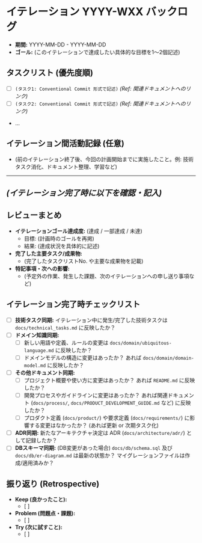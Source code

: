 # イテレーション YYYY-WXX バックログ

*   **期間:** YYYY-MM-DD - YYYY-MM-DD
*   **ゴール:** (このイテレーションで達成したい具体的な目標を1〜2個記述)

## タスクリスト (優先度順)

*   [ ] `(タスク1: Conventional Commit 形式で記述)` *(Ref: 関連ドキュメントへのリンク)*
*   [ ] `(タスク2: Conventional Commit 形式で記述)` *(Ref: 関連ドキュメントへのリンク)*
*   ...

## イテレーション間活動記録 (任意)

*   (前のイテレーション終了後、今回の計画開始までに実施したこと。例: 技術タスク消化、ドキュメント整理、学習など)

---
*(イテレーション完了時に以下を確認・記入)*
---

## レビューまとめ

*   **イテレーションゴール達成度:** (達成 / 一部達成 / 未達)
    *   目標: (計画時のゴールを再掲)
    *   結果: (達成状況を具体的に記述)
*   **完了した主要タスク/成果物:**
    *   (完了したタスクリストNo. や主要な成果物を記載)
*   **特記事項・次への影響:**
    *   (予定外の作業、発生した課題、次のイテレーションへの申し送り事項など)

## イテレーション完了時チェックリスト

*   [ ] **技術タスク同期:** イテレーション中に発生/完了した技術タスクは `docs/technical_tasks.md` に反映したか？
*   [ ] **ドメイン知識同期:**
    *   [ ] 新しい用語や定義、ルールの変更は `docs/domain/ubiquitous-language.md` に反映したか？
    *   [ ] ドメインモデルの構造に変更はあったか？ あれば `docs/domain/domain-model.md` に反映したか？
*   [ ] **その他ドキュメント同期:**
    *   [ ] プロジェクト概要や使い方に変更はあったか？ あれば `README.md` に反映したか？
    *   [ ] 開発プロセスやガイドラインに変更はあったか？ あれば関連ドキュメント (`docs/process/`, `docs/PRODUCT_DEVELOPMENT_GUIDE.md` など) に反映したか？
    *   [ ] プロダクト定義 (`docs/product/`) や要求定義 (`docs/requirements/`) に影響する変更はなかったか？ (あれば更新 or 次期タスク化)
*   [ ] **ADR同期:** 新たなアーキテクチャ決定は ADR (`docs/architecture/adr/`) として記録したか？
*   [ ] **DBスキーマ同期:** (DB変更があった場合) `docs/db/schema.sql` 及び `docs/db/er-diagram.md` は最新の状態か？ マイグレーションファイルは作成/適用済みか？

## 振り返り (Retrospective)

*   **Keep (良かったこと):**
    *   [ ]
*   **Problem (問題点・課題):**
    *   [ ]
*   **Try (次に試すこと):**
    *   [ ] 